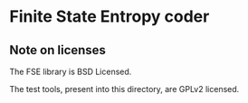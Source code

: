 Finite State Entropy coder
===========================

Note on licenses
----------------

The FSE library is BSD Licensed.

The test tools, present into this directory, are GPLv2 licensed.


